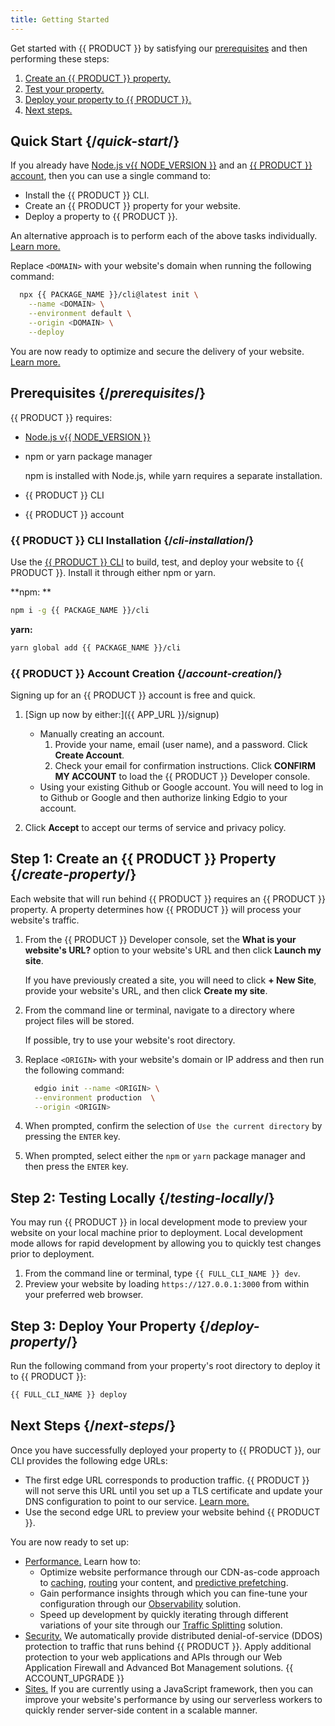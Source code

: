 ```yaml
---
title: Getting Started
---
```


Get started with {{ PRODUCT }} by satisfying our [prerequisites](#prerequisites) and then performing these steps:

1.  [Create an {{ PRODUCT }} property.](#create-property)
2.  [Test your property.](#testing-locally)
3.  [Deploy your property to {{ PRODUCT }}.](#deploy-property)
4.  [Next steps.](#next-steps)

## Quick Start {/*quick-start*/}

If you already have [Node.js v{{ NODE_VERSION }}](/guides/install_nodejs) and an [{{ PRODUCT }} account](#account-creation), then you can use a single command to:
-   Install the {{ PRODUCT }} CLI.
-   Create an {{ PRODUCT }} property for your website.
-   Deploy a property to {{ PRODUCT }}.

<Callout type="tip">

  An alternative approach is to perform each of the above tasks individually. [Learn more.](#prerequisites)

</Callout>

Replace `<DOMAIN>` with your website's domain when running the following command:

```bash
  npx {{ PACKAGE_NAME }}/cli@latest init \
	--name <DOMAIN> \
	--environment default \
	--origin <DOMAIN> \
	--deploy
```

You are now ready to optimize and secure the delivery of your website. [Learn more.](#next-steps)

## Prerequisites {/*prerequisites*/}

{{ PRODUCT }} requires:
-   [Node.js v{{ NODE_VERSION }}](/guides/install_nodejs) 
-   npm or yarn package manager

    <Callout type="info">

      npm is installed with Node.js, while yarn requires a separate installation.

    </Callout>

-   {{ PRODUCT }} CLI
-   {{ PRODUCT }} account

### {{ PRODUCT }} CLI Installation {/*cli-installation*/}

Use the [{{ PRODUCT }} CLI](/guides/develop/cli) to build, test, and deploy your website to {{ PRODUCT }}. Install it through either npm or yarn. 

**npm: **
```bash
npm i -g {{ PACKAGE_NAME }}/cli
```

**yarn:**
```bash
yarn global add {{ PACKAGE_NAME }}/cli
```

### {{ PRODUCT }} Account Creation {/*account-creation*/}

Signing up for an {{ PRODUCT }} account is free and quick. 

1.  [Sign up now by either:]({{ APP_URL }}/signup) 

    -   Manually creating an account.
        1.   Provide your name, email (user name), and a password. Click **Create Account**.
        2.   Check your email for confirmation instructions. Click **CONFIRM MY ACCOUNT** to load the {{ PRODUCT }} Developer console.
    -   Using your existing Github or Google account. You will need to log in to Github or Google and then authorize linking Edgio to your account.

2.  Click **Accept** to accept our terms of service and privacy policy.

## Step 1: Create an {{ PRODUCT }} Property {/*create-property*/}

Each website that will run behind {{ PRODUCT }} requires an {{ PRODUCT }} property. A property determines how {{ PRODUCT }} will process your website's traffic. 

1.  From the {{ PRODUCT }} Developer console, set the **What is your website's URL?** option to your website's URL and then click **Launch my site**.

    <Callout type="info">

      If you have previously created a site, you will need to click **+ New Site**, provide your website's URL, and then click **Create my site**.

    </Callout>

2.  From the command line or terminal, navigate to a directory where project files will be stored.

    <Callout type="tip">

      If possible, try to use your website's root directory.

    </Callout>

3.  Replace `<ORIGIN>` with your website's domain or IP address and then run the following command:
    
    ```bash
      edgio init --name <ORIGIN> \
      --environment production  \
      --origin <ORIGIN>
    ```

4.  When prompted, confirm the selection of `Use the current directory` by pressing the `ENTER` key.
5.  When prompted, select either the `npm` or `yarn` package manager and then press the `ENTER` key.

## Step 2: Testing Locally {/*testing-locally*/}

You may run {{ PRODUCT }} in local development mode to preview your website on your local machine prior to deployment. Local development mode allows for rapid development by allowing you to quickly test changes prior to deployment.

1.  From the command line or terminal, type `{{ FULL_CLI_NAME }} dev`.
2.  Preview your website by loading `https://127.0.0.1:3000` from within your preferred web browser.

## Step 3: Deploy Your Property {/*deploy-property*/}

Run the following command from your property's root directory to deploy it to {{ PRODUCT }}:

```bash
{{ FULL_CLI_NAME }} deploy 
```

## Next Steps {/*next-steps*/}

Once you have successfully deployed your property to {{ PRODUCT }}, our CLI provides the following edge URLs:
-   The first edge URL corresponds to production traffic. {{ PRODUCT }} will not serve this URL until you set up a TLS certificate and update your DNS configuration to point to our service. [Learn more.](/guides/basics/domains)
-   Use the second edge URL to preview your website behind {{ PRODUCT }}.

You are now ready to set up:

-   [Performance.](/guides/performance/getting_started) Learn how to:
    -   Optimize website performance through our CDN-as-code approach to [caching](/guides/performance/getting_started#configure-caching), [routing](/guides/performance/cdn_as_code) your content, and [predictive prefetching](/guides/performance/prefetching). 
    -   Gain performance insights through which you can fine-tune your configuration through our [Observability](/guides/performance/observability/core_web_vitals) solution.
    -   Speed up development by quickly iterating through different variations of your site through our [Traffic Splitting](/guides/performance/traffic_splitting) solution.
-   [Security.](/guides/security) We automatically provide distributed denial-of-service (DDOS) protection to traffic that runs behind {{ PRODUCT }}. Apply additional protection to your web applications and APIs through our Web Application Firewall and Advanced Bot Management solutions. {{ ACCOUNT_UPGRADE }}
-   [Sites.](/guides/sites_frameworks/getting_started) If you are currently using a JavaScript framework, then you can improve your website's performance by using our serverless workers to quickly render server-side content in a scalable manner.
